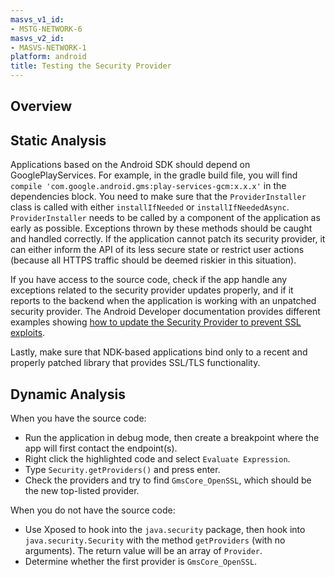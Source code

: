 ```yaml
---
masvs_v1_id:
- MSTG-NETWORK-6
masvs_v2_id:
- MASVS-NETWORK-1
platform: android
title: Testing the Security Provider
---
```


## Overview

## Static Analysis

Applications based on the Android SDK should depend on GooglePlayServices. For example, in the gradle build file, you will find `compile 'com.google.android.gms:play-services-gcm:x.x.x'` in the dependencies block. You need to make sure that the `ProviderInstaller` class is called with either `installIfNeeded` or `installIfNeededAsync`. `ProviderInstaller` needs to be called by a component of the application as early as possible. Exceptions thrown by these methods should be caught and handled correctly. If the application cannot patch its security provider, it can either inform the API of its less secure state or restrict user actions (because all HTTPS traffic should be deemed riskier in this situation).

If you have access to the source code, check if the app handle any exceptions related to the security provider updates properly, and if it reports to the backend when the application is working with an unpatched security provider. The Android Developer documentation provides different examples showing [how to update the Security Provider to prevent SSL exploits](https://developer.android.com/training/articles/security-gms-provider.html "Updating Your Security Provider to Protect Against SSL Exploits").

Lastly, make sure that NDK-based applications bind only to a recent and properly patched library that provides SSL/TLS functionality.

## Dynamic Analysis

When you have the source code:

- Run the application in debug mode, then create a breakpoint where the app will first contact the endpoint(s).
- Right click the highlighted code and select `Evaluate Expression`.
- Type `Security.getProviders()` and press enter.
- Check the providers and try to find `GmsCore_OpenSSL`, which should be the new top-listed provider.

When you do not have the source code:

- Use Xposed to hook into the `java.security` package, then hook into `java.security.Security` with the method `getProviders` (with no arguments). The return value will be an array of `Provider`.
- Determine whether the first provider is `GmsCore_OpenSSL`.
